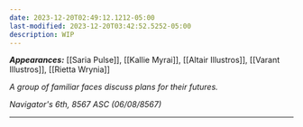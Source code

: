 ```yaml
---
date: 2023-12-20T02:49:12.1212-05:00
last-modified: 2023-12-20T03:42:52.5252-05:00
description: WIP
---
```

***Appearances:*** [[Saria Pulse]], [[Kallie Myrai]], [[Altair Illustros]], [[Varant Illustros]], [[Rietta Wrynia]]

*A group of familiar faces discuss plans for their futures.*

*Navigator's 6th, 8567 ASC (06/08/8567)*

---
